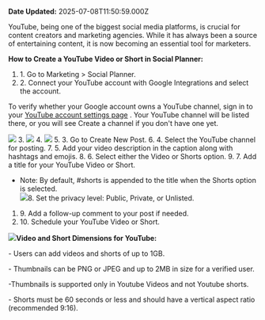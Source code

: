 **Date Updated:** 2025-07-08T11:50:59.000Z

YouTube, being one of the biggest social media platforms, is crucial for content creators and marketing agencies. While it has always been a source of entertaining content, it is now becoming an essential tool for marketers.  
  
  
**How to Create a YouTube Video or Short in Social Planner:**

1. 1\. Go to Marketing > Social Planner.
2. 2\. Connect your YouTube account with Google Integrations and select the account.  
    
To verify whether your Google account owns a YouTube channel, sign in to your [YouTube account settings page](https://www.youtube.com/account) . Your YouTube channel will be listed there, or you will see Create a channel if you don't have one yet.  
    
    
![](https://s3.amazonaws.com/cdn.freshdesk.com/data/helpdesk/attachments/production/155029510694/original/RzS9RtNCdUDbzTAodf3BWMFERAhU6nJoTw.png?1721326025)
3. ![](https://s3.amazonaws.com/cdn.freshdesk.com/data/helpdesk/attachments/production/155029510703/original/U_K77QNuS3MmAVz_QannNbVzxaOKc2rssQ.png?1721326041)
4. ![](https://s3.amazonaws.com/cdn.freshdesk.com/data/helpdesk/attachments/production/155029510781/original/DLdwgFSo5R3HCToJFq5JofcyoM9-V36uUg.png?1721326199)
5. 3\. Go to Create New Post.
6. 4\. Select the YouTube channel for posting.
7. 5\. Add your video description in the caption along with hashtags and emojis.
8. 6\. Select either the Video or Shorts option.
9. 7\. Add a title for your YouTube Video or Short.
* Note: By default, #shorts is appended to the title when the Shorts option is selected.  
![](https://s3.amazonaws.com/cdn.freshdesk.com/data/helpdesk/attachments/production/155029510786/original/PfhrBuJL2Wwmy1xpu8PAgkaxUAUpx1wCNQ.png?1721326224)8\. Set the privacy level: Public, Private, or Unlisted.
1. 9\. Add a follow-up comment to your post if needed.
2. 10\. Schedule your YouTube Video or Short.

![](https://s3.amazonaws.com/cdn.freshdesk.com/data/helpdesk/attachments/production/155029510788/original/bJtX8HOxgHJMohCEXAGaatuRXHk1xYGjYg.png?1721326237)**Video and Short Dimensions for YouTube:**  

\- Users can add videos and shorts of up to 1GB.

\- Thumbnails can be PNG or JPEG and up to 2MB in size for a verified user.

\-Thumbnails is supported only in Youtube Videos and not Youtube shorts.

\- Shorts must be 60 seconds or less and should have a vertical aspect ratio (recommended 9:16).